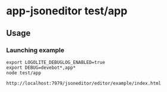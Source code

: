# app-jsoneditor test/app

## Usage

### Launching example

```shell
export LOGOLITE_DEBUGLOG_ENABLED=true
export DEBUG=devebot*,app*
node test/app
```

```curl
http://localhost:7979/jsoneditor/editor/example/index.html
```
